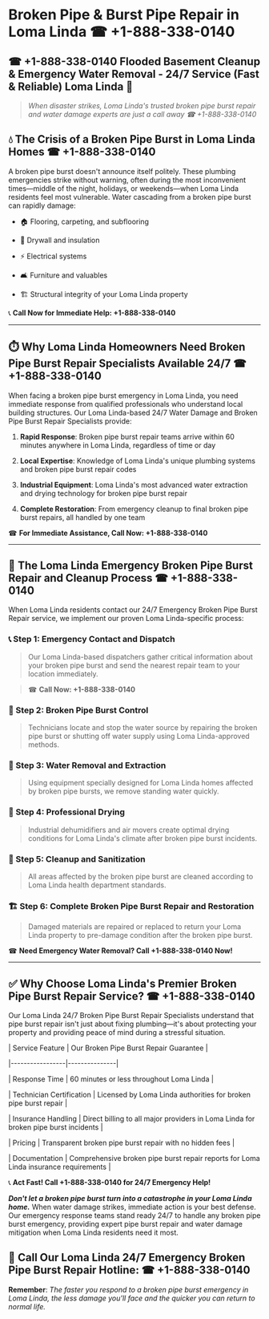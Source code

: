 # Broken Pipe & Burst Pipe Repair in Loma Linda ☎ +1-888-338-0140  
## ☎ +1-888-338-0140 Flooded Basement Cleanup & Emergency Water Removal - 24/7 Service (Fast & Reliable) Loma Linda 🚨  

> *When disaster strikes, Loma Linda's trusted broken pipe burst repair and water damage experts are just a call away ☎ +1-888-338-0140*  

## 💧 The Crisis of a Broken Pipe Burst in Loma Linda Homes ☎ +1-888-338-0140  

A broken pipe burst doesn't announce itself politely. These plumbing emergencies strike without warning, often during the most inconvenient times—middle of the night, holidays, or weekends—when Loma Linda residents feel most vulnerable. Water cascading from a broken pipe burst can rapidly damage:  

* 🏠 Flooring, carpeting, and subflooring  
* 🧱 Drywall and insulation  
* ⚡ Electrical systems  
* 🛋️ Furniture and valuables  
* 🏗️ Structural integrity of your Loma Linda property  

📞 **Call Now for Immediate Help: +1-888-338-0140**  

---  

## ⏱️ Why Loma Linda Homeowners Need Broken Pipe Burst Repair Specialists Available 24/7 ☎ +1-888-338-0140  

When facing a broken pipe burst emergency in Loma Linda, you need immediate response from qualified professionals who understand local building structures. Our Loma Linda-based 24/7 Water Damage and Broken Pipe Burst Repair Specialists provide:  

1. **Rapid Response**: Broken pipe burst repair teams arrive within 60 minutes anywhere in Loma Linda, regardless of time or day  
2. **Local Expertise**: Knowledge of Loma Linda's unique plumbing systems and broken pipe burst repair codes  
3. **Industrial Equipment**: Loma Linda's most advanced water extraction and drying technology for broken pipe burst repair  
4. **Complete Restoration**: From emergency cleanup to final broken pipe burst repairs, all handled by one team  

☎ **For Immediate Assistance, Call Now: +1-888-338-0140**  

---  

## 🔧 The Loma Linda Emergency Broken Pipe Burst Repair and Cleanup Process ☎ +1-888-338-0140  

When Loma Linda residents contact our 24/7 Emergency Broken Pipe Burst Repair service, we implement our proven Loma Linda-specific process:  

### 📞 Step 1: Emergency Contact and Dispatch  
> Our Loma Linda-based dispatchers gather critical information about your broken pipe burst and send the nearest repair team to your location immediately.  
> ☎ **Call Now: +1-888-338-0140**  

### 🚿 Step 2: Broken Pipe Burst Control  
> Technicians locate and stop the water source by repairing the broken pipe burst or shutting off water supply using Loma Linda-approved methods.  

### 🌊 Step 3: Water Removal and Extraction  
> Using equipment specially designed for Loma Linda homes affected by broken pipe bursts, we remove standing water quickly.  

### 💨 Step 4: Professional Drying  
> Industrial dehumidifiers and air movers create optimal drying conditions for Loma Linda's climate after broken pipe burst incidents.  

### 🧼 Step 5: Cleanup and Sanitization  
> All areas affected by the broken pipe burst are cleaned according to Loma Linda health department standards.  

### 🏗️ Step 6: Complete Broken Pipe Burst Repair and Restoration  
> Damaged materials are repaired or replaced to return your Loma Linda property to pre-damage condition after the broken pipe burst.  

☎ **Need Emergency Water Removal? Call +1-888-338-0140 Now!**  

---  

## ✅ Why Choose Loma Linda's Premier Broken Pipe Burst Repair Service? ☎ +1-888-338-0140  

Our Loma Linda 24/7 Broken Pipe Burst Repair Specialists understand that pipe burst repair isn't just about fixing plumbing—it's about protecting your property and providing peace of mind during a stressful situation.  

| Service Feature | Our Broken Pipe Burst Repair Guarantee |  
|-----------------|---------------|  
| Response Time | 60 minutes or less throughout Loma Linda |  
| Technician Certification | Licensed by Loma Linda authorities for broken pipe burst repair |  
| Insurance Handling | Direct billing to all major providers in Loma Linda for broken pipe burst incidents |  
| Pricing | Transparent broken pipe burst repair with no hidden fees |  
| Documentation | Comprehensive broken pipe burst repair reports for Loma Linda insurance requirements |  

📞 **Act Fast! Call +1-888-338-0140 for 24/7 Emergency Help!**  

***Don't let a broken pipe burst turn into a catastrophe in your Loma Linda home.*** When water damage strikes, immediate action is your best defense. Our emergency response teams stand ready 24/7 to handle any broken pipe burst emergency, providing expert pipe burst repair and water damage mitigation when Loma Linda residents need it most.  

## 📱 Call Our Loma Linda 24/7 Emergency Broken Pipe Burst Repair Hotline: ☎ +1-888-338-0140  

**Remember**: *The faster you respond to a broken pipe burst emergency in Loma Linda, the less damage you'll face and the quicker you can return to normal life.*